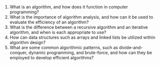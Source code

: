 

1. What is an algorithm, and how does it function in computer programming?
2. What is the importance of algorithm analysis, and how can it be used to evaluate the efficiency of an algorithm?
3. What is the difference between a recursive algorithm and an iterative algorithm, and when is each appropriate to use?
4. How can data structures such as arrays and linked lists be utilized within algorithm design?
5. What are some common algorithmic patterns, such as divide-and-conquer, dynamic programming, and brute-force, and how can they be employed to develop efficient algorithms?
